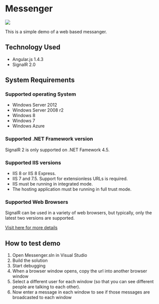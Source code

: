 # Messenger
![](http://realestatopia.com/images/messenger.jpg)

This is a simple demo of a web based messanger.

## Technology Used
- Angular.js 1.4.3
- SignalR 2.0

## System Requirements

### Supported operating System
- Windows Server 2012
- Windows Server 2008 r2
- Windows 8
- Windows 7
- Windows Azure

### Supported .NET Framework version
SignalR 2 is only supported on .NET Famework 4.5.

### Supported IIS versions
- IIS 8 or IIS 8 Express.
- IIS 7 and 7.5. Support for extensionless URLs is required.
- IIS must be running in integrated mode.
- The hosting application must be running in full trust mode.

### Supported Web Browsers
SignalR can be used in a variety of web browsers, but typically, only the latest two versions are supported. 

[Visit here for more details](http://www.asp.net/signalr/overview/getting-started/supported-platforms)

## How to test demo
1. Open Messenger.sln in Visual Studio
2. Build the solution
3. Start debugging
4. When a browser window opens, copy the url into another browser window
5. Select a different user for each window (so that you can see different people are talking to each other).
6. Now enter a message in each window to see if those messages are broadcasted to each window





